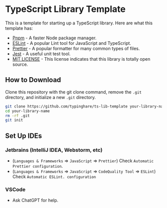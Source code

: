 # TypeScript Library Template

This is a template for starting up a TypeScript library. Here are what this template has:

* [Pnpm](https://pnpm.io/motivation) - A faster Node package manager.
* [ESLint](https://eslint.org/docs/latest/use/getting-started) - A popular Lint tool for JavaScript and TypeScript.
* [Prettier](https://prettier.io/docs/en/) - A popular formatter for many common types of files.
* [Jest](https://jestjs.io) - A useful unit test tool.
* [MIT LICENSE](https://opensource.org/license/mit/) - This license indicates that this library is totally open source.

## How to Download

Clone this repository with the git clone command, remove the `.git` directory, and initialize a new `.git` directory.

~~~bash
git clone https://github.com/typinghare/ts-lib-template your-library-name
cd your-library-name
rm -rf .git
git init
~~~

## Set Up IDEs

### Jetbrains (IntelliJ IDEA, Webstorm, etc)

* (`Languages & Frameworks` => `JavaScript` => `Prettier`) Check `Automatic Prettier configuration`.
* (`Languages & Frameworks` => `JavaScript` => `CodeQuality Tool` => `ESLint`) Check `Automatic ESLint. configuration`

### VSCode

* Ask ChatGPT for help.